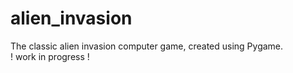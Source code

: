# alien_invasion
The classic alien invasion computer game, created using Pygame.  
! work in progress !  
